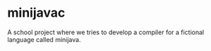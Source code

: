 minijavac
=========

A school project where we tries to develop a compiler for a fictional language called minijava.
